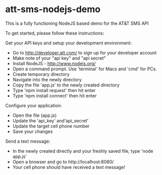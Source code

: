 att-sms-nodejs-demo
===================

This is a fully functioning NodeJS based demo for the AT&amp;T SMS API

To get started, please follow these instructions:

Get your API keys and setup your development environment:
- Go to http://developer.att.com/ to sign up for your developer account
- Make note of your "api key" and "api secret"
- Install NodeJS - http://www.nodejs.org/
- Open a command prompt. Use 'terminal' for Macs and 'cmd' for PCs.
- Create temporary directory
- Navigate into the newly directory
- Copy the file 'app.js' to the newly created directory
- Type 'npm install request' then hit enter
- Type 'npm install connect' then hit enter

Configure your application:
- Open the file (app.js)
- Update the 'api_key' and'api_secret' 
- Update the target cell phone number 
- Save your changes

Send a text message:
- In the newly created directly and your freshly saved file, type 'node app.js'
- Open a browser and go to http://localhost:8080/ 
- Your cell phone should have received a text message!
